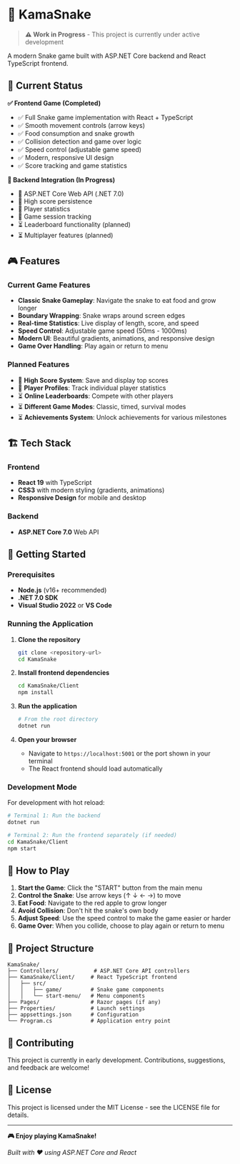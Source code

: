 # 🐍 KamaSnake

> **⚠️ Work in Progress** - This project is currently under active development

A modern Snake game built with ASP.NET Core backend and React TypeScript frontend.

## 🚧 Current Status

**✅ Frontend Game (Completed)**
- ✅ Full Snake game implementation with React + TypeScript
- ✅ Smooth movement controls (arrow keys)
- ✅ Food consumption and snake growth
- ✅ Collision detection and game over logic
- ✅ Speed control (adjustable game speed)
- ✅ Modern, responsive UI design
- ✅ Score tracking and game statistics

**🔄 Backend Integration (In Progress)**
- 🔄 ASP.NET Core Web API (.NET 7.0)
- 🔄 High score persistence
- 🔄 Player statistics
- 🔄 Game session tracking
- ⏳ Leaderboard functionality (planned)
- ⏳ Multiplayer features (planned)

## 🎮 Features

### Current Game Features
- **Classic Snake Gameplay**: Navigate the snake to eat food and grow longer
- **Boundary Wrapping**: Snake wraps around screen edges
- **Real-time Statistics**: Live display of length, score, and speed
- **Speed Control**: Adjustable game speed (50ms - 1000ms)
- **Modern UI**: Beautiful gradients, animations, and responsive design
- **Game Over Handling**: Play again or return to menu

### Planned Features
- 🔄 **High Score System**: Save and display top scores
- 🔄 **Player Profiles**: Track individual player statistics
- ⏳ **Online Leaderboards**: Compete with other players
- ⏳ **Different Game Modes**: Classic, timed, survival modes
- ⏳ **Achievements System**: Unlock achievements for various milestones

## 🏗️ Tech Stack

### Frontend
- **React 19** with TypeScript
- **CSS3** with modern styling (gradients, animations)
- **Responsive Design** for mobile and desktop

### Backend
- **ASP.NET Core 7.0** Web API

## 🚀 Getting Started

### Prerequisites
- **Node.js** (v16+ recommended)
- **.NET 7.0 SDK**
- **Visual Studio 2022** or **VS Code**

### Running the Application

1. **Clone the repository**
   ```bash
   git clone <repository-url>
   cd KamaSnake
   ```

2. **Install frontend dependencies**
   ```bash
   cd KamaSnake/Client
   npm install
   ```

3. **Run the application**
   ```bash
   # From the root directory
   dotnet run
   ```

4. **Open your browser**
   - Navigate to `https://localhost:5001` or the port shown in your terminal
   - The React frontend should load automatically

### Development Mode

For development with hot reload:

```bash
# Terminal 1: Run the backend
dotnet run

# Terminal 2: Run the frontend separately (if needed)
cd KamaSnake/Client
npm start
```

## 🎯 How to Play

1. **Start the Game**: Click the "START" button from the main menu
2. **Control the Snake**: Use arrow keys (↑ ↓ ← →) to move
3. **Eat Food**: Navigate to the red apple to grow longer
4. **Avoid Collision**: Don't hit the snake's own body
5. **Adjust Speed**: Use the speed control to make the game easier or harder
6. **Game Over**: When you collide, choose to play again or return to menu

## 📁 Project Structure

```
KamaSnake/
├── Controllers/           # ASP.NET Core API controllers
├── KamaSnake/Client/     # React TypeScript frontend
│   ├── src/
│   │   ├── game/         # Snake game components
│   │   └── start-menu/   # Menu components
├── Pages/                # Razor pages (if any)
├── Properties/           # Launch settings
├── appsettings.json      # Configuration
└── Program.cs            # Application entry point
```

## 🤝 Contributing

This project is currently in early development. Contributions, suggestions, and feedback are welcome!

## 📄 License

This project is licensed under the MIT License - see the LICENSE file for details.

---

**🎮 Enjoy playing KamaSnake!**

*Built with ❤️ using ASP.NET Core and React*
